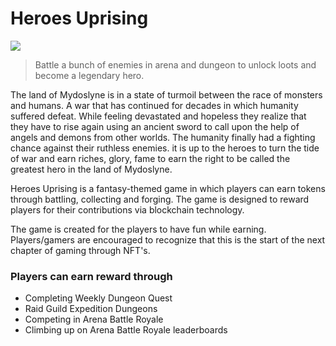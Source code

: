 # Heroes Uprising

![](.gitbook/assets/247992708\_606036963761904\_1206956356521206668\_n.png)

> Battle a bunch of enemies in arena and dungeon to unlock loots and become a legendary hero.

The land of Mydoslyne is in a state of turmoil between the race of monsters and humans. A war that has continued for decades in which humanity suffered defeat. While feeling devastated and hopeless they realize that they have to rise again using an ancient sword to call upon the help of angels and demons from other worlds. The humanity finally had a fighting chance against their ruthless enemies. it is up to the heroes to turn the tide of war and earn riches, glory, fame to earn the right to be called the greatest hero in the land of Mydoslyne.

Heroes Uprising is a fantasy-themed game in which players can earn tokens through battling, collecting and forging. The game is designed to reward players for their contributions via blockchain technology.

The game is created for the players to have fun while earning. Players/gamers are encouraged to recognize that this is the start of the next chapter of gaming through NFT's.

### Players can earn reward through

* Completing Weekly Dungeon Quest
* Raid Guild Expedition Dungeons
* Competing in Arena Battle Royale
* Climbing up on Arena Battle Royale leaderboards

###
